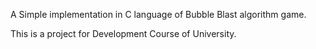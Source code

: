 A Simple implementation in C language of Bubble Blast algorithm game.

This is a project for Development Course of University.

